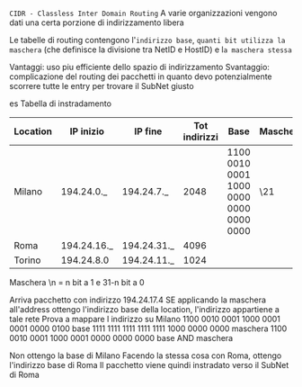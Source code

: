 `CIDR - Classless Inter Domain Routing`
A varie organizzazioni vengono dati una certa porzione di indirizzamento libera

Le tabelle di routing contengono l'`indirizzo base`, `quanti bit utilizza la maschera` (che definisce la divisione tra NetID e HostID) e l`a maschera stessa `

Vantaggi: uso piu efficiente dello spazio di indirizzamento
Svantaggio: complicazione del routing dei pacchetti in quanto devo potenzialmente scorrere tutte le entry per trovare il SubNet giusto

es Tabella di instradamento

| Location | IP inizio    | IP fine      | Tot indirizzi | Base                                    | Maschera |
| -------- | ------------ | ------------ | ------------- | --------------------------------------- | -------- |
| Milano   | 194.24.0.\_  | 194.24.7.\_  | 2048          | 1100 0010 0001 1000 0000 0000 0000 0000 | \\21     |
| Roma     | 194.24.16.\_ | 194.24.31.\_ | 4096          |                                         |          |
| Torino         | 194.24.8.0             | 194.24.11.\_             |   1024            |                                         |          |

Maschera \\n = n bit a 1 e 31-n bit a 0

Arriva pacchetto con indirizzo 194.24.17.4
SE applicando la maschera all'address ottengo l'indirizzo base della location, l'indirizzo appartiene a tale rete
Prova a mappare l indirizzo su Milano
1100 0010 0001 1000 0001 0001 0000 0100 base
1111 1111 1111 1111 1111 1000 0000 0000 maschera
1100 0010 0001 1000 0001 0000 0000 0000 base AND maschera

Non ottengo la base di Milano
Facendo la stessa cosa con Roma, ottengo l'indirizzo base di Roma
Il pacchetto viene quindi instradato verso il SubNet di Roma

